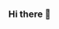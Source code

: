 ### Hi there 👋

<!--
**barbaransc/barbaransc** is a ✨ _special_ ✨ repository because its `README.md` (this file) appears on your GitHub profile.

Here are some ideas to get you started:

- 🔭 I’m currently working  no meu TCC
- 🌱 I’m currently learning  script e array
- 😄 Pronouns: ela/dela
- ⚡ Fun fact:  gosto do mar , café e livros

